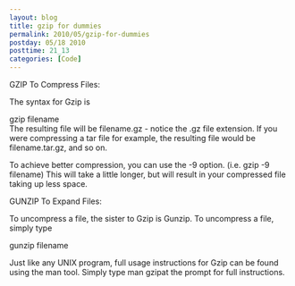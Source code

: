 ```yaml
---
layout: blog
title: gzip for dummies
permalink: 2010/05/gzip-for-dummies
postday: 05/18 2010
posttime: 21_13
categories: [Code]
---
```


<p>GZIP To Compress Files:</p>
<p>The syntax for Gzip is</p>
<p>gzip filename<br />
The resulting file will be filename.gz - notice the .gz file extension. If you were compressing a tar file for example, the resulting file would be filename.tar.gz, and so on.</p>
<p>To achieve better compression, you can use the -9 option. (i.e. gzip -9 filename) This will take a little longer, but will result in your compressed file taking up less space.</p>
<p>GUNZIP To Expand Files:</p>
<p>To uncompress a file, the sister to Gzip is Gunzip. To uncompress a file, simply type</p>
<p>gunzip filename</p>
<p>Just like any UNIX program, full usage instructions for Gzip can be found using the man tool. Simply type man gzipat the prompt for full instructions.</p>
